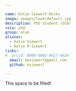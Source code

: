 ```yaml
---

name: Katie Siewert-Rocks
image: images/team/default.jpg
description: PhD Student (GCB)
role: phd
group: alum
aliases:
  - Katie Siewert
  - Katie M Siewert
links:
#  orcid: 0000-0002-9617-4624
  email: kmsiewert@gmail.com
  github: ksiewert
 
---
```


This space to be filled!
